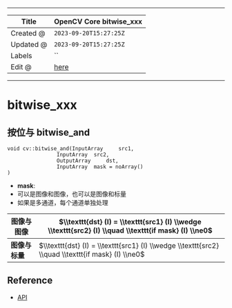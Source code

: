 -----

| Title     | OpenCV Core bitwise\_xxx                              |
| --------- | ----------------------------------------------------- |
| Created @ | `2023-09-20T15:27:25Z`                                |
| Updated @ | `2023-09-20T15:27:25Z`                                |
| Labels    | \`\`                                                  |
| Edit @    | [here](https://github.com/junxnone/aiwiki/issues/444) |

-----

# bitwise\_xxx

## 按位与 bitwise\_and

``` 
void cv::bitwise_and(InputArray     src1,
                InputArray  src2,
                OutputArray     dst,
                InputArray  mask = noArray() 
)   
```

  - **mask**:
  - 可以是图像和图像，也可以是图像和标量
  - 如果是多通道，每个通道单独处理

| 图像与图像     | $\\texttt{dst} (I) = \\texttt{src1} (I) \\wedge \\texttt{src2} (I) \\quad \\texttt{if mask} (I) \\ne0$ |
| --------- | ------------------------------------------------------------------------------------------------------ |
| **图像与标量** | $\\texttt{dst} (I) = \\texttt{src1} (I) \\wedge \\texttt{src2} \\quad \\texttt{if mask} (I) \\ne0$     |

## Reference

  - [API](https://docs.opencv.org/4.x/d2/de8/group__core__array.html#ga60b4d04b251ba5eb1392c34425497e14)
